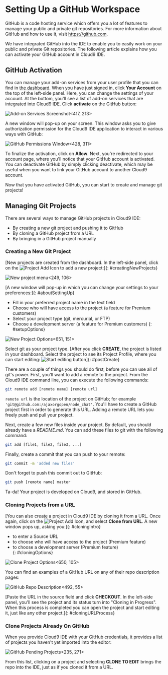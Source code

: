 # Setting Up a GitHub Workspace

GitHub is a code hosting service which offers you a lot of features to manage your public and private git repositories. For more information about GitHub and how to use it, visit <https://github.com>.

We have integrated GitHub into the IDE to enable you to easily work on your public and private Git repositories. The following article explains how you can activate your GitHub account in Cloud9 IDE.

## GitHub Activation

You can manage your add-on services from your user profile that you can find in [the dashboard](./dashboard.html). When you have just signed in, click **Your Account** on the top of the left-side panel. Here, you can change the settings of your account. At the bottom, you'll see a list of add-on services that are integrated into Cloud9 IDE. Click **activate** on the GitHub button:

![Add-on Services Screenshot](./resources/images/addonServices.png)<417, 213>

A new window will pop-up on your screen. This window asks you to give authorization permission for the Cloud9 IDE application to interact in various ways with GitHub:

![GitHub Permissions Window](./resources/images/githubAuthorization.png)<428, 311>

To finalize the activation, click on **Allow**. Next, you're redirected to your account page, where you'll notice that your GitHub account is activated. You can deactivate GitHub by simply clicking deactivate, which may be useful when you want to link your GitHub account to another Cloud9 account.

Now that you have activated GitHub, you can start to create and manage git projects!

## Managing Git Projects

There are several ways to manage GitHub projects in Cloud9 IDE:

* By creating a new git project and pushing it to GitHub
* By cloning a GitHub project from a URL
* By bringing in a GitHub project manually

### Creating a New Git Project

[New projects are created from the dashboard. In the left-side panel, click on the ![Project Add Icon](./resources/icons/workspacePlusIcon.png) to add a new project:]{: #creatingNewProjects}

![New project menu](./resources/images/newWorkspace.png)<249, 106>

[A new window will pop-up in which you can change your settings to your preferences:]{: #aboutSettingUp}

* Fill in your preferred project name in the text field
* Choose who will have access to the project (a feature for Premium customers)
* Select your project type (git, mercurial, or FTP)
* Choose a development server (a feature for Premium customers)
{: #setupOptions}

![New Project Options](./resources/images/createNewWorkspaceOptions.png)<651, 151>

Select git as your project type. [After you click **CREATE**, the project is listed in your dashboard. Select the project to see its Project Profile, where you can start editing: ![Start editing button](./resources/icons/startEditing.png)]{: #postCreate}

There are a couple of things you should do first, before you can use all of git's power. First, you'll want to add a remote to the project. From the Cloud9 IDE command line, you can execute the following commands: 

```bash
git remote add [remote name] [remote url]
```

`remote url` is the location of the project on GitHub; for example `'git@github.com:/ajaxorgopen/node_chat'`. You'll have to create a GitHub project first in order to generate this URL. Adding a remote URL lets you freely push and pull your project.

Next, create a few new files inside your project. By default, you should already have a _README.md_. You can add these files to git with the following command:

```bash
git add [file1, file2, file3, ...]
```

Finally, create a commit that you can push to your remote:

```bash
git commit -m 'added new files'
```

Don't forget to push this commit out to GitHub: 

```bash
git push [remote name] master
```

Ta-da! Your project is developed on Cloud9, and stored in GitHub.

### Cloning Projects from a URL

[You can also create a project in Cloud9 IDE by cloning it from a URL. Once again, click on the ![Project Add Icon](./resources/icons/workspacePlusIcon.png), and select **Clone from URL**. A new window pops up, asking you:]{: #cloningIntro}

* to enter a Source URL
* to choose who will have access to the project (Premium feature)  
* to choose a development server (Premium feature)  
{: #cloningOptions}

![Clone Project Options](./resources/images/cloneWorkspaceOptions.png)<650, 105>

You can find an examples of a GitHub URL on any of their repo description pages:

![GitHub Repo Description](./resources/images/githubProjectURL.png)<492, 55>

[Paste the URL in the source field and click **CHECKOUT**. In the left-side panel, you'll see the project and its status turn into "Cloning in Progress". When this process is completed you can open the project and start editing it, just like any other project.]{: #cloningURLProcess}

### Clone Projects Already On GitHub

When you provide Cloud9 IDE with your GitHub credentials, it provides a list of projects you haven't yet imported into the editor:

![GitHub Pending Projects](./resources/images/githubPendingWorkspaces.png)<235, 271>

From this list, clicking on a project and selecting **CLONE TO EDIT** brings the repo into the IDE, just as if you cloned it from a URL.